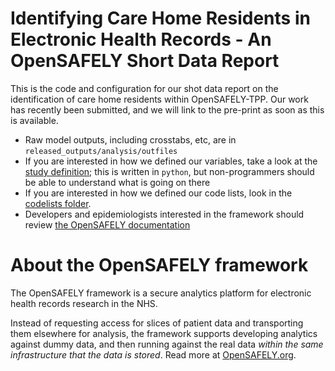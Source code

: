 # Identifying Care Home Residents in Electronic Health Records - An OpenSAFELY Short Data Report

This is the code and configuration for our shot data report on the identification of care home residents within OpenSAFELY-TPP.
Our work has recently been submitted, and we will link to the pre-print as soon as this is available. 

* Raw model outputs, including crosstabs, etc, are in `released_outputs/analysis/outfiles`
* If you are interested in how we defined our variables, take a look at the [study definition](analysis/study_definition.py); this is written in `python`, but non-programmers should be able to understand what is going on there
* If you are interested in how we defined our code lists, look in the [codelists folder](./codelists/).
* Developers and epidemiologists interested in the framework should review [the OpenSAFELY documentation](https://docs.opensafely.org)

# About the OpenSAFELY framework

The OpenSAFELY framework is a secure analytics platform for
electronic health records research in the NHS.

Instead of requesting access for slices of patient data and
transporting them elsewhere for analysis, the framework supports
developing analytics against dummy data, and then running against the
real data *within the same infrastructure that the data is stored*.
Read more at [OpenSAFELY.org](https://opensafely.org).
